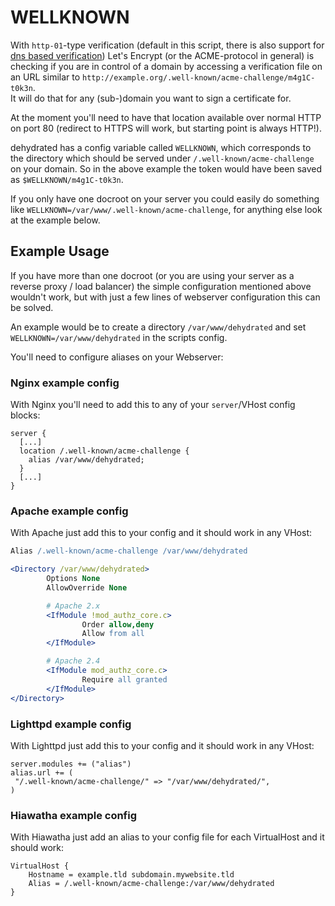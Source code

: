 # WELLKNOWN

With `http-01`-type verification (default in this script, there is also support for [dns based verification](dns-verification.md)) Let's Encrypt (or the ACME-protocol in general) is checking if you are in control of a domain by accessing a verification file on an URL similar to `http://example.org/.well-known/acme-challenge/m4g1C-t0k3n`.  
It will do that for any (sub-)domain you want to sign a certificate for.

At the moment you'll need to have that location available over normal HTTP on port 80 (redirect to HTTPS will work, but starting point is always HTTP!).

dehydrated has a config variable called `WELLKNOWN`, which corresponds to the directory which should be served under `/.well-known/acme-challenge` on your domain. So in the above example the token would have been saved as `$WELLKNOWN/m4g1C-t0k3n`.

If you only have one docroot on your server you could easily do something like `WELLKNOWN=/var/www/.well-known/acme-challenge`, for anything else look at the example below.

## Example Usage

If you have more than one docroot (or you are using your server as a reverse proxy / load balancer) the simple configuration mentioned above wouldn't work, but with just a few lines of webserver configuration this can be solved.

An example would be to create a directory `/var/www/dehydrated` and set `WELLKNOWN=/var/www/dehydrated` in the scripts config.

You'll need to configure aliases on your Webserver:

### Nginx example config

With Nginx you'll need to add this to any of your `server`/VHost config blocks:

```nginx
server {
  [...]
  location /.well-known/acme-challenge {
    alias /var/www/dehydrated;
  }
  [...]
}
```

### Apache example config

With Apache just add this to your config and it should work in any VHost:

```apache
Alias /.well-known/acme-challenge /var/www/dehydrated

<Directory /var/www/dehydrated>
        Options None
        AllowOverride None

        # Apache 2.x
        <IfModule !mod_authz_core.c>
                Order allow,deny
                Allow from all
        </IfModule>

        # Apache 2.4
        <IfModule mod_authz_core.c>
                Require all granted
        </IfModule>
</Directory>
```

### Lighttpd example config

With Lighttpd just add this to your config and it should work in any VHost:

```lighttpd
server.modules += ("alias")
alias.url += (
 "/.well-known/acme-challenge/" => "/var/www/dehydrated/",
)
```

### Hiawatha example config

With Hiawatha just add an alias to your config file for each VirtualHost and it should work:
```hiawatha
VirtualHost {
    Hostname = example.tld subdomain.mywebsite.tld
    Alias = /.well-known/acme-challenge:/var/www/dehydrated
}
```
